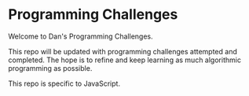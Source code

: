 Programming Challenges
============
Welcome to Dan's Programming Challenges. 

This repo will be updated with programming challenges attempted and completed. The hope is to refine and keep learning as much algorithmic programming as possible.

This repo is specific to JavaScript.
